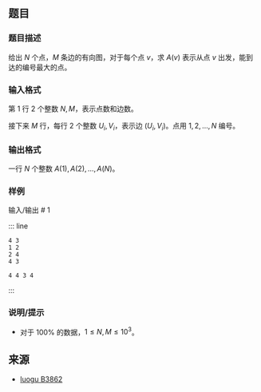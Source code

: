 ## 题目




### 题目描述

给出 $N$ 个点，$M$ 条边的有向图，对于每个点 $v$，求 $A(v)$ 表示从点 $v$ 出发，能到达的编号最大的点。



### 输入格式
第 $1$ 行 $2$ 个整数 $N,M$，表示点数和边数。

接下来 $M$ 行，每行 $2$ 个整数 $U_i,V_i$，表示边 $(U_i,V_i)$。点用 $1,2,\dots,N$ 编号。



### 输出格式

一行 $N$ 个整数 $A(1),A(2),\dots,A(N)$。



### 样例


输入/输出 # 1

::: line
```
4 3
1 2
2 4
4 3
```

```
4 4 3 4
```
:::





### 说明/提示
- 对于 $100\%$ 的数据，$1 \leq N,M \leq 10^3$。


## 来源

- [luogu B3862](https://www.luogu.com.cn/problem/B3862)
